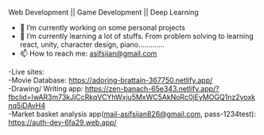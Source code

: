 Web Development || Game Development || Deep Learning 

- 🔭 I’m currently working on some personal projects
- 🌱 I’m currently learning a lot of stuffs. From problem solving to learning react, unity, character design, piano.............
- 📫 How to reach me: asifsijan@gmail.com

-Live sites: <br>
-Movie Database: https://adoring-brattain-367750.netlify.app/ <br>
-Drawing/ Writing app: https://zen-banach-65e343.netlify.app/?fbclid=IwAR3m73kJjCcRkqVCYhWxju5MxWC5AkNoRc0jEyMOGQ1nz2yoxknq5iDAvH4 <br>
-Market basket analysis app(mail-asifsijan826@gmail.com, pass-1234test): https://auth-dev-6fa29.web.app/ 
